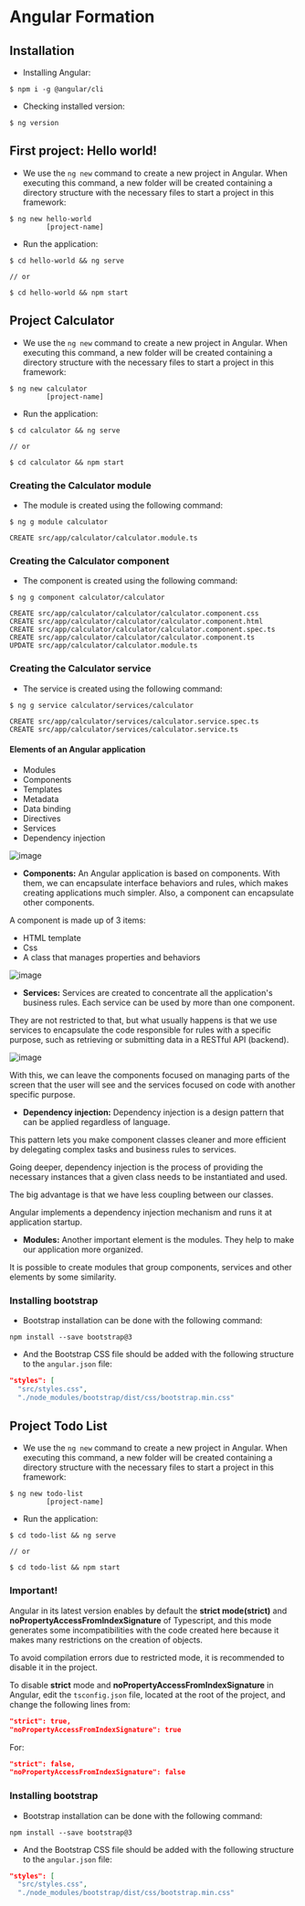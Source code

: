 # Angular Formation

## Installation

- Installing Angular:

```
$ npm i -g @angular/cli
```

- Checking installed version:

```
$ ng version
```

## First project: Hello world!

- We use the `ng new` command to create a new project in Angular. When executing this command, a new folder will be created containing a directory structure with the necessary files to start a project in this framework:

```
$ ng new hello-world
         [project-name]
```

- Run the application:

```
$ cd hello-world && ng serve

// or 

$ cd hello-world && npm start
```

## Project Calculator

- We use the `ng new` command to create a new project in Angular. When executing this command, a new folder will be created containing a directory structure with the necessary files to start a project in this framework:

```
$ ng new calculator
         [project-name]
```

- Run the application:

```
$ cd calculator && ng serve

// or 

$ cd calculator && npm start
```

### Creating the Calculator module

- The module is created using the following command:

```
$ ng g module calculator

CREATE src/app/calculator/calculator.module.ts
```

### Creating the Calculator component

- The component is created using the following command:

```
$ ng g component calculator/calculator

CREATE src/app/calculator/calculator/calculator.component.css
CREATE src/app/calculator/calculator/calculator.component.html
CREATE src/app/calculator/calculator/calculator.component.spec.ts
CREATE src/app/calculator/calculator/calculator.component.ts 
UPDATE src/app/calculator/calculator.module.ts 
```

### Creating the Calculator service

- The service is created using the following command:

```
$ ng g service calculator/services/calculator

CREATE src/app/calculator/services/calculator.service.spec.ts 
CREATE src/app/calculator/services/calculator.service.ts 
```

#### Elements of an Angular application

- Modules
- Components
- Templates
- Metadata
- Data binding
- Directives
- Services
- Dependency injection

![image](https://user-images.githubusercontent.com/86172286/207194739-3cfaf949-21ea-4c6f-b372-38aaa63cfd1c.png)

- **Components:** An Angular application is based on components. With them, we can encapsulate interface behaviors and rules, which makes creating applications much simpler. Also, a component can encapsulate other components.

A component is made up of 3 items:

  - HTML template
  - Css
  - A class that manages properties and behaviors

![image](https://user-images.githubusercontent.com/86172286/207196452-2b481d99-213f-466c-b42a-131f55f7697f.png)

- **Services:** Services are created to concentrate all the application's business rules. Each service can be used by more than one component.

They are not restricted to that, but what usually happens is that we use services to encapsulate the code responsible for rules with a specific purpose, such as retrieving or submitting data in a RESTful API (backend).

![image](https://user-images.githubusercontent.com/86172286/207196640-e82183ae-103a-4978-8c33-5991e9512f90.png)

With this, we can leave the components focused on managing parts of the screen that the user will see and the services focused on code with another specific purpose.

- **Dependency injection:** Dependency injection is a design pattern that can be applied regardless of language.

This pattern lets you make component classes cleaner and more efficient by delegating complex tasks and business rules to services.

Going deeper, dependency injection is the process of providing the necessary instances that a given class needs to be instantiated and used.

The big advantage is that we have less coupling between our classes.

Angular implements a dependency injection mechanism and runs it at application startup.

- **Modules:** Another important element is the modules. They help to make our application more organized. 

It is possible to create modules that group components, services and other elements by some similarity.

### Installing bootstrap

- Bootstrap installation can be done with the following command:

```
npm install --save bootstrap@3
```

- And the Bootstrap CSS file should be added with the following structure to the `angular.json` file:

``` JSON
"styles": [
  "src/styles.css",
  "./node_modules/bootstrap/dist/css/bootstrap.min.css"
```

## Project Todo List

- We use the `ng new` command to create a new project in Angular. When executing this command, a new folder will be created containing a directory structure with the necessary files to start a project in this framework:

```
$ ng new todo-list
         [project-name]
```

- Run the application:

```
$ cd todo-list && ng serve

// or 

$ cd todo-list && npm start
```

### Important!

Angular in its latest version enables by default the **strict mode(strict)** and **noPropertyAccessFromIndexSignature** of Typescript, and this mode generates some incompatibilities with the code created here because it makes many restrictions on the creation of objects.

To avoid compilation errors due to restricted mode, it is recommended to disable it in the project.

To disable **strict** mode and **noPropertyAccessFromIndexSignature** in Angular, edit the `tsconfig.json` file, located at the root of the project, and change the following lines from:

``` JSON
"strict": true,
"noPropertyAccessFromIndexSignature": true
```

For:

``` JSON
"strict": false,
"noPropertyAccessFromIndexSignature": false
```

### Installing bootstrap

- Bootstrap installation can be done with the following command:

```
npm install --save bootstrap@3
```

- And the Bootstrap CSS file should be added with the following structure to the `angular.json` file:

``` JSON
"styles": [
  "src/styles.css",
  "./node_modules/bootstrap/dist/css/bootstrap.min.css"
```